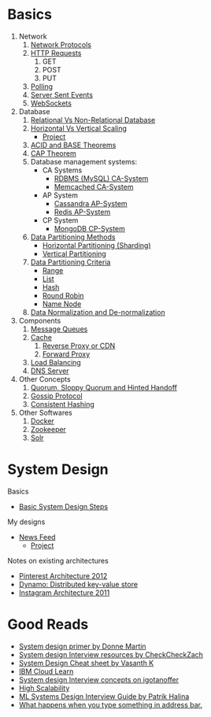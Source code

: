 <h1>Basics</h1>
  <ol>
    <li>Network
      <ol>
        <li><a href="Basics/Network Protocol/README.md">Network Protocols</a></li>
        <li><a href="Basics/HTTP Requests/README.md">HTTP Requests</a>
          <ol>
            <li>GET</li>
            <li>POST</li>
            <li>PUT</li>
          </ol>
        </li>
        <li><a href="Basics/Polling SSE and Web Sockets/README.md#polling">Polling</a></li>
        <li><a href="Basics/Polling SSE and Web Sockets/README.md#server-sent-events-sse">Server Sent Events</a></li>
        <li><a href="Basics/Polling SSE and Web Sockets/README.md#websockets">WebSockets</a></li>
      </ol>
    </li>
    <li> Database
      <ol>
        <li><a href="Basics/Relational Vs NonRelational/README.md">Relational Vs Non-Relational Database</a> </li>
        <li><a href="Basics/Horizontal and Vertical Scaling/README.md">Horizontal Vs Vertical Scaling</a> 
        <ul><li><a href="Basics/Horizontal and Vertical Scaling/Project">Project</a></li></ul>
        </li>
        <li><a href="Basics/ACID Theorem/README.md">ACID and BASE Theorems</a> </li>
        <li><a href="Basics/CAP Theorem/README.md">CAP Theorem</a></li>
        <li>Database management systems:
          <ul>
            <li>CA Systems
              <ul>
                <li><a href="Basics/Databases/RDBMS/README.md">RDBMS (MySQL) CA-System</a></li>
                <li><a href="Basics/Databases/Memcached/README.md">Memcached CA-System </a> </li>
              </ul>
            </li>
            <li>AP System
              <ul>
                <li><a href="Basics/Databases/Cassandra/README.md">Cassandra AP-System</a> </li>
                <li><a href="Basics/Databases/Redis/README.md">Redis AP-System</a> </li>
              </ul>
            </li>
            <li>CP System
              <ul>
                <li><a href="Basics/Databases/MongoDB/README.md">MongoDB CP-System</a> </li>
              </ul>
            </li>
          </ul>
        </li>
        <li><a href="Basics/Data Partitioning Methods/README.md">Data Partitioning Methods</a>
          <ul>
            <li><a href="Basics/Data Partitioning Methods/README.md#horizontal-partitioning-sharding">Horizontal Partitioning (Sharding)</a></li>
            <li><a href="Basics/Data Partitioning Methods/README.md#vertical-partitioning">Vertical Partitioning</a></li>
          </ul>
        </li>
        <li><a href="Basics/Data Partitioning Criteria/README.md">Data Partitioning Criteria</a> 
          <ul>
            <li><a href="Basics/Data Partitioning Criteria/README.md#range">Range</a></li>
            <li><a href="Basics/Data Partitioning Criteria/README.md#list">List</a></li>
            <li><a href="Basics/Data Partitioning Criteria/README.md#hash">Hash</a></li>
            <li><a href="Basics/Data Partitioning Criteria/README.md#round-robin">Round Robin</a></li>
            <li><a href="Basics/Data Partitioning Criteria/README.md#name-node">Name Node</a></li>
          </ul>
        </li>
        <li><a href="Basics/Denormalization vs Normalization/README.md">Data Normalization and De-normalization</a></li>
      </ol>
    </li>
    <li> Components
      <ol>
        <li><a href="Basics/Message Queues/README.md">Message Queues</a></li>
        <li><a href="Basics/Cache/README.md">Cache</a>
          <ol>
            <li><a href="Basics/Cache/README.md#client-side-caching">Reverse Proxy or CDN</a></li>
            <li><a href="Basics/Cache/README.md#client-side-caching">Forward Proxy</a></li>
          </ol>
        </li>
        <li><a href="Basics/Load Balancing/README.md">Load Balancing</a></li>
        <li><a href="Basics/DNS/README.md">DNS Server</a></li>
      </ol>
    </li> 
    <li>Other Concepts
      <ol>
        <li><a href="Basics/Other Concepts/Quorum/README.md">Quorum, Sloppy Quorum and Hinted Handoff</a></li>
        <li><a href="Basics/Other Concepts/Gossip Protocol/README.md">Gossip Protocol</a></li>
        <li><a href="https://www.youtube.com/watch?v=zaRkONvyGr8&ab_channel=GauravSen">Consistent Hashing</a> </li>
      </ol>
    </li>
    <li>Other Softwares
      <ol>
        <li><a href="Basics/Other Softwares/Docker/README.md">Docker</a> </li>
        <li><a href="Basics/Other Softwares/Zookeeper/README.md">Zookeeper</a> </li>
        <li><a href="Basics/Other Softwares/Apache Solr/README.md">Solr</a> </li>
      </ol>
    </li>
  </ol> 
    
<h1>System Design</h1>
  <p>Basics</p>
  <ul>
    <li><a href="SysDesigns/SystemDesignSteps/README.md">Basic System Design Steps</a></li>
  </ul>
  <p>My designs</p>
  <ul>
    <li><a href="SysDesigns/NewsFeed/README.md">News Feed</a>
      <ul><li><a href="SysDesigns/NewsFeed/Project/README.md">Project</a></li></ul>
    </li>
  </ul>
  <p>Notes on existing architectures</p>
  <ul>
    <li><a href="SysDesigns/Pinterest/README.md">Pinterest Architecture 2012</a> </li>
    <li><a href="SysDesigns/Dynamo/README.md">Dynamo: Distributed key-value store</a> </li>
    <li><a href="SysDesigns/Instagram/2011 Architecture Overview/README.md">Instagram Architecture 2011</a> </li>
  </ul>

<h1>Good Reads</h1>
  <ul>
    <li><a href="https://github.com/donnemartin/system-design-primer">System design primer by Donne Martin</a></li>
    <li><a href="https://github.com/checkcheckzz/system-design-interview">System design Interview resources by CheckCheckZach</a></li>
    <li><a href="https://gist.github.com/vasanthk/485d1c25737e8e72759f">System Design Cheat sheet by Vasanth K</a> </li>
    <li><a href="https://www.ibm.com/cloud/learn">IBM Cloud Learn</a></li>
    <li><a href="https://igotanoffer.com/blogs/tech/network-protocols-proxies-system-design-interview">System design Interview concepts on igotanoffer</a></li>
    <li><a href="http://highscalability.com/">High Scalability</a> </li>
    <li><a href="http://patrickhalina.com/posts/ml-systems-design-interview-guide/">ML Systems Design Interview Guide by Patrik Halina</a> </li>
    <li><a href="https://github.com/alex/what-happens-when">What happens when you type something in address bar.</a> </li>
  </ul>
